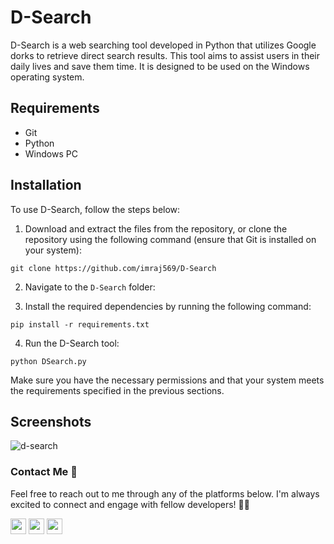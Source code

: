 # D-Search

D-Search is a web searching tool developed in Python that utilizes Google dorks to retrieve direct search results. This tool aims to assist users in their daily lives and save them time. It is designed to be used on the Windows operating system.

## Requirements
- Git
- Python
- Windows PC

## Installation

To use D-Search, follow the steps below:

1. Download and extract the files from the repository, or clone the repository using the following command (ensure that Git is installed on your system):
```shell
git clone https://github.com/imraj569/D-Search
```

2. Navigate to the `D-Search` folder:

3. Install the required dependencies by running the following command:
```shell
pip install -r requirements.txt
```

4. Run the D-Search tool:
```shell
python DSearch.py
```

Make sure you have the necessary permissions and that your system meets the requirements specified in the previous sections.

## Screenshots
![d-search](https://user-images.githubusercontent.com/53007802/153701170-2d5b275c-c742-4124-9c73-a718dfef8ba4.png)

### Contact Me 📱
Feel free to reach out to me through any of the platforms below. I'm always excited to connect and engage with fellow developers! 🤝🌟

[<img src="https://cdn.icon-icons.com/icons2/1488/PNG/512/5293-facebook_102565.png" width="25px">](https://fb.com/im.raj.569)
[<img src="https://cdn.icon-icons.com/icons2/122/PNG/512/twitter_socialnetwork_20007.png" width="25px">](https://twitter.com/imraj569)
[<img src="https://cdn.icon-icons.com/icons2/1183/PNG/512/1490133459-social-icons04_82211.png" width="25px">](https://instagram.com/im.raj.569)

